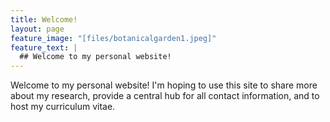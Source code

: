 ```yaml
---
title: Welcome! 
layout: page
feature_image: "[files/botanicalgarden1.jpeg]"
feature_text: |
  ## Welcome to my personal website!
---
```


Welcome to my personal website! I'm hoping to use this site to share more about my research, provide a central hub for all contact information, and to host my curriculum vitae.
